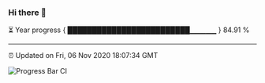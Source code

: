 ### Hi there 👋

⏳ Year progress { █████████████████████████▁▁▁▁▁ } 84.91 %

---

⏰ Updated on Fri, 06 Nov 2020 18:07:34 GMT

![Progress Bar CI](https://github.com/liununu/liununu/workflows/Progress%20Bar%20CI/badge.svg)
